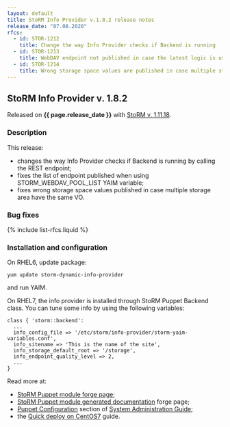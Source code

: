 ```yaml
---
layout: default
title: StoRM Info Provider v.1.8.2 release notes
release_date: "07.08.2020"
rfcs:
  - id: STOR-1212
    title: Change the way Info Provider checks if Backend is running
  - id: STOR-1213
    title: WebDAV endpoint not published in case the latest logic is used
  - id: STOR-1214
    title: Wrong storage space values are published in case multiple storage area have the same VO
---
```


## StoRM Info Provider v. 1.8.2

Released on **{{ page.release_date }}** with [StoRM v. 1.11.18][release-notes].

### Description

This release:

* changes the way Info Provider checks if Backend is running by calling the REST endpoint;
* fixes the list of endpoint published when using STORM\_WEBDAV\_POOL\_LIST YAIM variable;
* fixes wrong storage space values published in case multiple storage area have the same VO.

### Bug fixes

{% include list-rfcs.liquid %}

### Installation and configuration

On RHEL6, update package:

```
yum update storm-dynamic-info-provider
```

and run YAIM.

On RHEL7, the info provider is installed through StoRM Puppet Backend class. You can tune some info by using the following variables:

```puppet
class { 'storm::backend':
  ...
  info_config_file => '/etc/storm/info-provider/storm-yaim-variables.conf',
  info_sitename => 'This is the name of the site',
  info_storage_default_root => '/storage',
  info_endpoint_quality_level => 2,
  ...
}
```

Read more at:
* [StoRM Puppet module forge page][stormpuppetmodule];
* [StoRM Puppet module generated documentation][stormpuppetmoduledoc] forge page;
* [Puppet Configuration][puppetconf] section of [System Administration Guide][storm-sysadmin-guide];
* the [Quick deploy on CentOS7][quickdeploy] guide.

[stormpuppetmodule]: https://forge.puppet.com/cnafsd/storm
[stormpuppetmoduledoc]: https://italiangrid.github.io/storm-puppet-module/
[puppetconf]: {{site.baseurl}}/documentation/sysadmin-guide/1.11.18#puppetconfiguration
[quickdeploy]: {{site.baseurl}}/documentation/how-to/basic-storm-standalone-configuration-centos7/1.11.18/

[release-notes]: {{site.baseurl}}/release-notes/StoRM-v1.11.18.html
[storm-sysadmin-guide]: {{site.baseurl}}/documentation/sysadmin-guide/
[how-to-json-report]: {{site.baseurl}}/documentation/how-to/how-to-publish-json-report/
